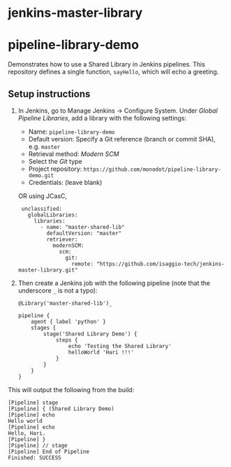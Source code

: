 # jenkins-master-library

# pipeline-library-demo

Demonstrates how to use a Shared Library in Jenkins pipelines. This repository defines a single function, `sayHello`, which will echo a greeting.

## Setup instructions

1. In Jenkins, go to Manage Jenkins &rarr; Configure System. Under _Global Pipeline Libraries_, add a library with the following settings:

    - Name: `pipeline-library-demo`
    - Default version: Specify a Git reference (branch or commit SHA), e.g. `master`
    - Retrieval method: _Modern SCM_
    - Select the _Git_ type
    - Project repository: `https://github.com/monodot/pipeline-library-demo.git`
    - Credentials: (leave blank)
    
    OR using JCasC,
    
    ```
     unclassified:
       globalLibraries:
         libraries:
           - name: "master-shared-lib"
             defaultVersion: "master"
             retriever:
               modernSCM:
                 scm:
                   git:
                     remote: "https://github.com/isaggio-tech/jenkins-master-library.git"
    ```                     

2. Then create a Jenkins job with the following pipeline (note that the underscore `_` is not a typo):

    ```
    @Library('master-shared-lib')_

    pipeline {
        agent { label 'python' }
        stages {
            stage('Shared Library Demo') {
                steps {
                    echo 'Testing the Shared Library'
                    helloWorld 'Hari !!!'   
                }
            }    
        }
    }
    ```

This will output the following from the build:

```
[Pipeline] stage
[Pipeline] { (Shared Library Demo)
[Pipeline] echo
Hello world
[Pipeline] echo
Hello, Hari.
[Pipeline] }
[Pipeline] // stage
[Pipeline] End of Pipeline
Finished: SUCCESS
```
